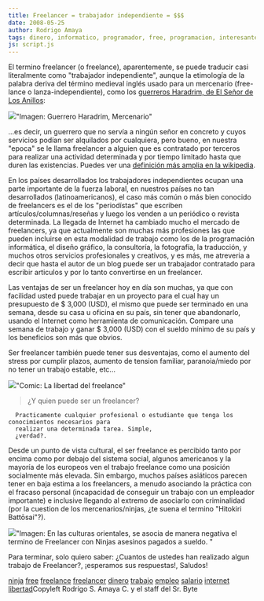 ```yaml
---
title: Freelancer = trabajador independiente = $$$
date: 2008-05-25
author: Rodrigo Amaya
tags: dinero, informatico, programador, free, programacion, interesante
js: script.js
---
```


El termino freelancer (o freelance), aparentemente, se puede traducir casi
      literalmente como "trabajador independiente", aunque la etimología de la palabra deriva del
      término medieval inglés usado para un mercenario (free-lance o
      lanza-independiente), como los [guerreros Haradrim, de El Señor de Los Anillos](http://en.wikipedia.org/wiki/Haradrim):

[![](http://bp1.blogger.com/_ayvorITawE4/SDmx7sUIhNI/AAAAAAAAAts/lAZ2S9iBX04/s400/haradrim-archer.jpg)](http://bp1.blogger.com/_ayvorITawE4/SDmx7sUIhNI/AAAAAAAAAts/lAZ2S9iBX04/s1600-h/haradrim-archer.jpg)"Imagen: Guerrero Haradrim,
      Mercenario"

...es decir, un guerrero que no
      servía a ningún señor en concreto y cuyos servicios podían ser alquilados por cualquiera, pero
      bueno, en nuestra "epoca" se le llama freelancer a alguien que es contratado por terceros para
      realizar una actividad determinada y por tiempo limitado hasta que duren las
      existencias. Puedes ver una [definición más amplia en la wikipedia](http://es.wikipedia.org/wiki/Trabajador_Freelance_o_Freelancer).

En los países desarrollados los trabajadores
      independientes ocupan una parte importante de la fuerza laboral, en nuestros países no tan
      desarrollados (latinoamericanos), el caso más común o más bien conocido de freelancers es el
      de los "periodístas" que escriben artículos/columnas/reseñas y luego los venden a un periódico
      o revista determinada. La llegada de Internet ha cambiado mucho el mercado de freelancers, ya
      que actualmente son muchas más profesiones las que pueden incluirse en esta modalidad de
      trabajo como los de la programación informática, el diseño gráfico, la consultoría, la
      fotografía, la traducción, y muchos otros servicios profesionales y creativos, y es más, me
      atreveria a decir que hasta el autor de un blog puede ser un trabajador contratado para
      escribir articulos y por lo tanto convertirse en un freelancer.

Las
      ventajas de ser un freelancer hoy en día son muchas, ya que con facilidad usted puede trabajar
      en un proyecto para el cual hay un presupuesto de $ 3,000 (USD), el mismo que puede ser
      terminado en una semana, desde su casa u oficina en su país, sin tener que abandonarlo, usando
      el Internet como herramienta de comunicación. Compare una semana de trabajo y ganar $ 3,000
      (USD) con el sueldo mínimo de su país y los beneficios son más que obvios.

Ser freelancer también puede tener sus desventajas, como el aumento del stress por
      cumplir plazos, aumento de tension familiar, paranoia/miedo por no tener un trabajo estable,
      etc...

[![](http://bp1.blogger.com/_ayvorITawE4/SDmzAsUIhOI/AAAAAAAAAt0/0CzA3KtXP2k/s400/ff53_pantsfreedom.jpg)](http://bp1.blogger.com/_ayvorITawE4/SDmzAsUIhOI/AAAAAAAAAt0/0CzA3KtXP2k/s1600-h/ff53_pantsfreedom.jpg)"Comic: La libertad del
      freelance"

> ¿Y quien puede ser un freelancer?

      Practicamente cualquier profesional o estudiante que tenga los conocimientos necesarios para
      realizar una determinada tarea. Simple,
      ¿verdad?.
Desde un punto de vista cultural, el ser freelance es
      percibido tanto por encima como por debajo
      del sistema social, algunos americanos y la mayoría de los europeos ven el trabajo freelance
      como una posición socialmente más elevada. Sin embargo, muchos países asiáticos parecen tener en baja estima a los
      freelancers, a menudo asociando la práctica con el fracaso personal (incapacidad de conseguir
      un trabajo con un empleador importante) e inclusive llegando al extremo de asociarlo con
      criminalidad (por la cuestion de los mercenarios/ninjas, ¿te suena el termino
      "Hitokiri Battōsai"?).

[![](http://bp2.blogger.com/_ayvorITawE4/SDmzs8UIhPI/AAAAAAAAAt8/5TU3hPSArAw/s400/ninja.jpg)](http://bp2.blogger.com/_ayvorITawE4/SDmzs8UIhPI/AAAAAAAAAt8/5TU3hPSArAw/s1600-h/ninja.jpg)"Imagen: En las culturas
      orientales, se asocia de manera negativa el termino de Freelancer con Ninjas asesinos pagados
      a sueldo. "

Para terminar, solo quiero
      saber: ¿Cuantos de ustedes han realizado algun trabajo
      de Freelancer?, ¡esperamos sus respuestas!, Saludos!

[ninja](http://www.blogalaxia.com/tags/ninja) [free](http://www.blogalaxia.com/tags/free) [freelance](http://www.blogalaxia.com/tags/freelance) [freelancer](http://www.blogalaxia.com/tags/freelancer)
[dinero](http://www.blogalaxia.com/tags/dinero) [trabajo](http://www.blogalaxia.com/tags/trabajo) [empleo](http://www.blogalaxia.com/tags/empleo) [salario](http://www.blogalaxia.com/tags/salario) [internet](http://www.blogalaxia.com/tags/internet) [libertad](http://www.blogalaxia.com/tags/libertad)Copyleft Rodrigo S. Amaya C. y el staff del Sr.
      Byte